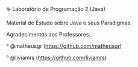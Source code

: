 ☕️ Laboratório de Programação 2 (Java)

Material de Estudo sobre Java e seus Paradigmas.

Agradecimentos aos Professores:

° @matheusgr (https://github.com/matheusgr)

° @liviamrs (https://github.com/liviamrs)
